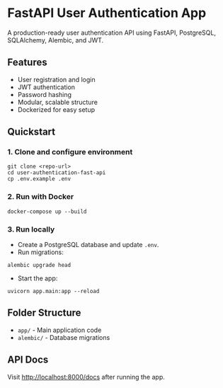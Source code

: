 # FastAPI User Authentication App

A production-ready user authentication API using FastAPI, PostgreSQL, SQLAlchemy, Alembic, and JWT.

## Features
- User registration and login
- JWT authentication
- Password hashing
- Modular, scalable structure
- Dockerized for easy setup

## Quickstart

### 1. Clone and configure environment

```
git clone <repo-url>
cd user-authentication-fast-api
cp .env.example .env
```

### 2. Run with Docker

```
docker-compose up --build
```

### 3. Run locally

- Create a PostgreSQL database and update `.env`.
- Run migrations:

```
alembic upgrade head
```

- Start the app:

```
uvicorn app.main:app --reload
```

## Folder Structure

- `app/` - Main application code
- `alembic/` - Database migrations

## API Docs

Visit [http://localhost:8000/docs](http://localhost:8000/docs) after running the app. 
